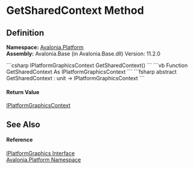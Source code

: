 # GetSharedContext Method




## Definition
**Namespace:** <a href="N_Avalonia_Platform">Avalonia.Platform</a>  
**Assembly:** Avalonia.Base (in Avalonia.Base.dll) Version: 11.2.0

<Tabs groupId="api-code-preview">
<TabItem value="csharp" label="C#">
```csharp
IPlatformGraphicsContext GetSharedContext()
```
</TabItem>
<TabItem value="vb" label="VB">
```vb
Function GetSharedContext As IPlatformGraphicsContext
```
</TabItem>
<TabItem value="fsharp" label="F#">
```fsharp
abstract GetSharedContext : unit -> IPlatformGraphicsContext 
```
</TabItem>
</Tabs>



#### Return Value
<a href="T_Avalonia_Platform_IPlatformGraphicsContext">IPlatformGraphicsContext</a>

## See Also


#### Reference
<a href="T_Avalonia_Platform_IPlatformGraphics">IPlatformGraphics Interface</a>  
<a href="N_Avalonia_Platform">Avalonia.Platform Namespace</a>  
